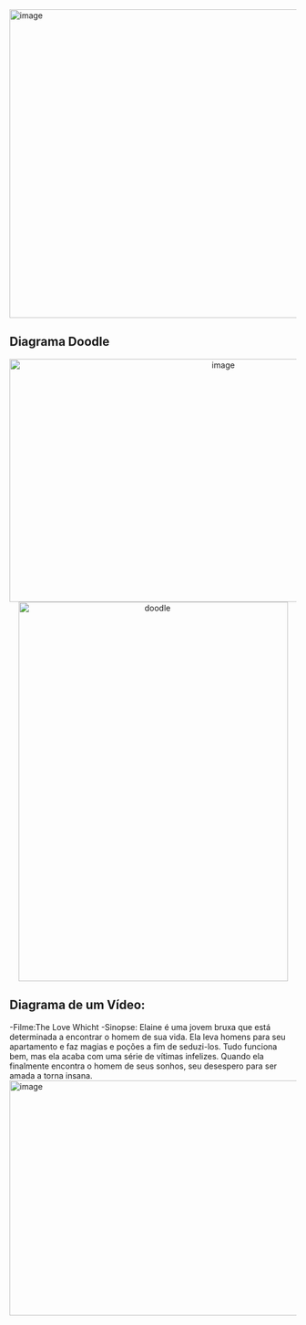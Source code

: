 <img width="1798" height="541" alt="image" src="https://github.com/user-attachments/assets/e041c932-6bf8-4bb6-9d5b-235a0ece67e9" />

## Diagrama Doodle
<p align="center">
 <img width="735" height="426" alt="image" src="https://github.com/user-attachments/assets/713afd5c-0560-4646-bb2b-33c0b0bf1c60" />
<img width="473" height="665" alt="doodle" src="https://github.com/user-attachments/assets/0edc61bf-7d65-469f-a364-2d518b12020a" />
</p>

## Diagrama de um Vídeo:
-Filme:The Love Whicht
-Sinopse: Elaine é uma jovem bruxa que está determinada a encontrar o homem de sua vida. Ela leva homens para seu apartamento e faz magias e poções a fim de seduzi-los. Tudo funciona bem, mas ela acaba com uma série de vítimas infelizes. Quando ela finalmente encontra o homem de seus sonhos, seu desespero para ser amada a torna insana.
<img width="584" height="412" alt="image" src="https://github.com/user-attachments/assets/e04a79ef-4c9e-428e-bb85-9d6d31328cc6" />



